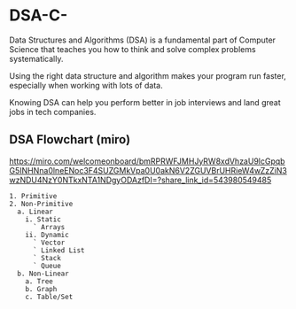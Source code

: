 # DSA-C-
Data Structures and Algorithms (DSA) is a fundamental part of Computer Science that teaches you how to think and solve complex problems systematically.


Using the right data structure and algorithm makes your program run faster, especially when working with lots of data.

Knowing DSA can help you perform better in job interviews and land great jobs in tech companies.


## DSA Flowchart (miro)
https://miro.com/welcomeonboard/bmRPRWFJMHJyRW8xdVhzaU9lcGpqbG5INHNna0lneENoc3F4SUZGMkVpa0U0akN6V2ZGUVBrUHRieW4wZzZiN3wzNDU4NzY0NTkxNTA1NDgyODAzfDI=?share_link_id=543980549485

``` # Learn DSA
1. Primitive
2. Non-Primitive
  a. Linear
    i. Static
      ` Arrays
    ii. Dynamic
      ` Vector
      ` Linked List
      ` Stack
      ` Queue
  b. Non-Linear
    a. Tree
    b. Graph
    c. Table/Set
``` 
